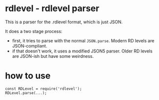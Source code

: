 # rdlevel - rdlevel parser

This is a parser for the .rdlevel format, which is just JSON.

It does a two stage process:

 - first, it tries to parse with the normal `JSON.parse`. Modern RD levels are JSON-compliant.
 - if that doesn't work, it uses a modified JSON5 parser. Older RD levels are JSON-ish but have some weirdness.

# how to use

```
const RDLevel = require('rdlevel');
RDLevel.parse(...);
```